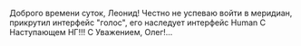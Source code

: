Доброго времени суток, Леонид!
Честно не успеваю войти в меридиан, 
прикрутил интерфейс "голос", его наследует интерфейс Human
С Наступающем НГ!!! С Уважением, Олег!...

